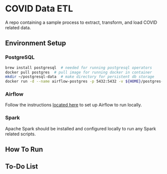 # COVID Data ETL

A repo containing a sample process to extract, transform, and load COVID related data.

## Environment Setup

### **PostgreSQL**

```bash
brew install postgresql  # needed for running postgresql operators
docker pull postgres  # pull image for running docker in container
mkdir ~/postgresql-data  # make directory for persistent db storage
docker run -d --name airflow-postgres -p 5432:5432 -v ${HOME}/postgres-data/:/var/lib/postgresql/data -e POSTGRES_PASSWORD=SUPER_SECRET_PASSWORD_HERE postgres
```

### **Airflow**

Follow the instructions [located here](https://airflow.apache.org/docs/apache-airflow/stable/start/local.html) to set up Airflow to run locally.

### **Spark**

Apache Spark should be installed and configured locally to run any Spark related scripts.

## How To Run

## To-Do List
